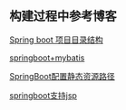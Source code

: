 ## 构建过程中参考博客  

[Spring boot 项目目录结构](https://blog.csdn.net/u012675150/article/details/79351990)  

[springboot+mybatis](http://www.ityouknow.com/springboot/2016/11/06/spring-boo-mybatis.html)  

[SpringBoot配置静态资源路径](https://blog.csdn.net/wxgxgp/article/details/79273277)  

[springboot支持jsp](http://tengj.top/2017/03/13/springboot5/)